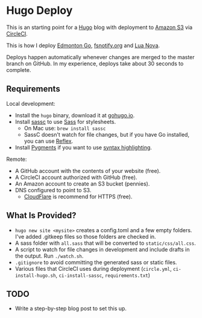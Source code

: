 # Hugo Deploy

This is an starting point for a [Hugo](http://gohugo.io/) blog with deployment to [Amazon S3](http://aws.amazon.com/s3/) via [CircleCI](https://circleci.com/).

This is how I deploy [Edmonton Go](https://edmontongo.org/), [fsnotify.org](https://fsnotify.org/) and [Lua Nova](https://luanova.org/).

Deploys happen automatically whenever changes are merged to the master branch on GitHub. In my experience, deploys take about 30 seconds to complete.

## Requirements

Local development:

* Install the `hugo` binary, download it at [gohugo.io](http://gohugo.io/).
* Install [sassc](https://github.com/sass/sassc) to use [Sass](http://sass-lang.com/) for stylesheets.
  * On Mac use: `brew install sassc`
  * SassC doesn't watch for file changes, but if you have Go installed, you can use [Reflex](https://github.com/cespare/reflex).
* Install [Pygments](http://pygments.org/) if you want to use [syntax highlighting](http://gohugo.io/extras/highlighting/).

Remote:

* A GitHub account with the contents of your website (free).
* A CircleCI account authorized with GitHub (free).
* An Amazon account to create an S3 bucket (pennies).
* DNS configured to point to S3. 
    * [CloudFlare](https://www.cloudflare.com/) is recommend for HTTPS (free).

## What Is Provided?

* `hugo new site <mysite>` creates a config.toml and a few empty folders. I've added .gitkeep files so those folders are checked in.
* A sass folder with `all.sass` that will be converted to `static/css/all.css`.
* A script to watch for file changes in development and include drafts in the output. Run `./watch.sh`.
* `.gitignore` to avoid committing the generated sass or static files.
* Various files that CircleCI uses during deployment (`circle.yml`, `ci-install-hugo.sh`, `ci-install-sassc`, `requirements.txt`)

## TODO

* Write a step-by-step blog post to set this up.

